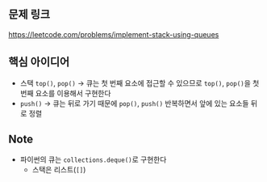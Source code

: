 ## 문제 링크
https://leetcode.com/problems/implement-stack-using-queues

## 핵심 아이디어
- 스택 `top()`, `pop()` -> 큐는 첫 번째 요소에 접근할 수 있으므로 `top()`, `pop()`을 첫 번째 요소를 이용해서 구현한다
- `push()` -> 큐는 뒤로 가기 때문에 `pop()`, `push()` 반복하면서 앞에 있는 요소들 뒤로 정렬

## Note
- 파이썬의 큐는 `collections.deque()`로 구현한다
  - 스택은 리스트(`[]`)